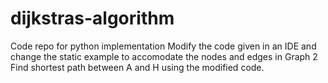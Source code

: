# dijkstras-algorithm
Code repo for python implementation 
Modify the code given in an IDE and change the static example to accomodate the nodes and edges in Graph 2
Find shortest path between A and H using the modified code.
